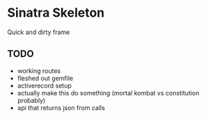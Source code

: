 # Sinatra Skeleton

Quick and dirty frame

## TODO

<ul>
	<li>working routes</li>
	<li>fleshed out gemfile</li>
	<li>activerecord setup</li>
	<li>actually make this do something (mortal kombat vs constitution probably)</li>
	<li>api that returns json from calls</li>
</ul>
